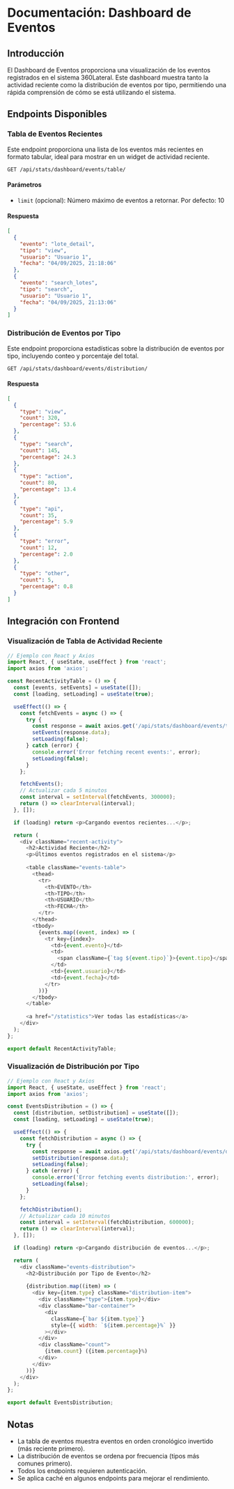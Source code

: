 # Documentación: Dashboard de Eventos

## Introducción

El Dashboard de Eventos proporciona una visualización de los eventos registrados en el sistema 360Lateral. Este dashboard muestra tanto la actividad reciente como la distribución de eventos por tipo, permitiendo una rápida comprensión de cómo se está utilizando el sistema.

## Endpoints Disponibles

### Tabla de Eventos Recientes

Este endpoint proporciona una lista de los eventos más recientes en formato tabular, ideal para mostrar en un widget de actividad reciente.

```
GET /api/stats/dashboard/events/table/
```

#### Parámetros

- `limit` (opcional): Número máximo de eventos a retornar. Por defecto: 10

#### Respuesta

```json
[
  {
    "evento": "lote_detail",
    "tipo": "view",
    "usuario": "Usuario 1",
    "fecha": "04/09/2025, 21:18:06"
  },
  {
    "evento": "search_lotes",
    "tipo": "search",
    "usuario": "Usuario 1",
    "fecha": "04/09/2025, 21:13:06"
  }
]
```

### Distribución de Eventos por Tipo

Este endpoint proporciona estadísticas sobre la distribución de eventos por tipo, incluyendo conteo y porcentaje del total.

```
GET /api/stats/dashboard/events/distribution/
```

#### Respuesta

```json
[
  {
    "type": "view",
    "count": 320,
    "percentage": 53.6
  },
  {
    "type": "search",
    "count": 145,
    "percentage": 24.3
  },
  {
    "type": "action",
    "count": 80,
    "percentage": 13.4
  },
  {
    "type": "api",
    "count": 35,
    "percentage": 5.9
  },
  {
    "type": "error",
    "count": 12,
    "percentage": 2.0
  },
  {
    "type": "other",
    "count": 5,
    "percentage": 0.8
  }
]
```

## Integración con Frontend

### Visualización de Tabla de Actividad Reciente

```javascript
// Ejemplo con React y Axios
import React, { useState, useEffect } from 'react';
import axios from 'axios';

const RecentActivityTable = () => {
  const [events, setEvents] = useState([]);
  const [loading, setLoading] = useState(true);

  useEffect(() => {
    const fetchEvents = async () => {
      try {
        const response = await axios.get('/api/stats/dashboard/events/table/');
        setEvents(response.data);
        setLoading(false);
      } catch (error) {
        console.error('Error fetching recent events:', error);
        setLoading(false);
      }
    };

    fetchEvents();
    // Actualizar cada 5 minutos
    const interval = setInterval(fetchEvents, 300000);
    return () => clearInterval(interval);
  }, []);

  if (loading) return <p>Cargando eventos recientes...</p>;

  return (
    <div className="recent-activity">
      <h2>Actividad Reciente</h2>
      <p>Últimos eventos registrados en el sistema</p>
      
      <table className="events-table">
        <thead>
          <tr>
            <th>EVENTO</th>
            <th>TIPO</th>
            <th>USUARIO</th>
            <th>FECHA</th>
          </tr>
        </thead>
        <tbody>
          {events.map((event, index) => (
            <tr key={index}>
              <td>{event.evento}</td>
              <td>
                <span className={`tag ${event.tipo}`}>{event.tipo}</span>
              </td>
              <td>{event.usuario}</td>
              <td>{event.fecha}</td>
            </tr>
          ))}
        </tbody>
      </table>
      
      <a href="/statistics">Ver todas las estadísticas</a>
    </div>
  );
};

export default RecentActivityTable;
```

### Visualización de Distribución por Tipo

```javascript
// Ejemplo con React y Axios
import React, { useState, useEffect } from 'react';
import axios from 'axios';

const EventsDistribution = () => {
  const [distribution, setDistribution] = useState([]);
  const [loading, setLoading] = useState(true);

  useEffect(() => {
    const fetchDistribution = async () => {
      try {
        const response = await axios.get('/api/stats/dashboard/events/distribution/');
        setDistribution(response.data);
        setLoading(false);
      } catch (error) {
        console.error('Error fetching events distribution:', error);
        setLoading(false);
      }
    };

    fetchDistribution();
    // Actualizar cada 10 minutos
    const interval = setInterval(fetchDistribution, 600000);
    return () => clearInterval(interval);
  }, []);

  if (loading) return <p>Cargando distribución de eventos...</p>;

  return (
    <div className="events-distribution">
      <h2>Distribución por Tipo de Evento</h2>
      
      {distribution.map((item) => (
        <div key={item.type} className="distribution-item">
          <div className="type">{item.type}</div>
          <div className="bar-container">
            <div 
              className={`bar ${item.type}`} 
              style={{ width: `${item.percentage}%` }}
            ></div>
          </div>
          <div className="count">
            {item.count} ({item.percentage}%)
          </div>
        </div>
      ))}
    </div>
  );
};

export default EventsDistribution;
```

## Notas

- La tabla de eventos muestra eventos en orden cronológico invertido (más reciente primero).
- La distribución de eventos se ordena por frecuencia (tipos más comunes primero).
- Todos los endpoints requieren autenticación.
- Se aplica caché en algunos endpoints para mejorar el rendimiento.